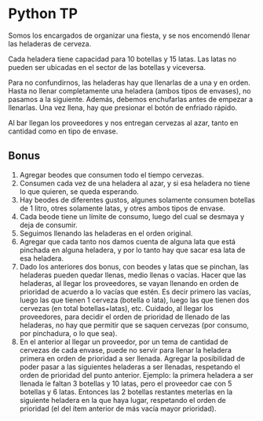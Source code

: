 # Python TP
Somos los encargados de organizar una fiesta, y se nos encomendó llenar las heladeras de cerveza.

Cada heladera tiene capacidad para 10 botellas  y 15 latas. Las latas no pueden ser
ubicadas en el sector de las botellas y viceversa.

Para no confundirnos, las heladeras hay que llenarlas de a una y en orden. Hasta no llenar completamente
una heladera (ambos tipos de envases), no pasamos a la siguiente. Además, debemos enchufarlas antes
de empezar a llenarlas. Una vez llena, hay que presionar el botón de enfriado rápido.

Al bar llegan los proveedores y nos entregan cervezas al azar, tanto en cantidad como en tipo de envase. 

## Bonus
1. Agregar beodes que consumen todo el tiempo cervezas.
  1. Consumen cada vez de una heladera al azar, y si esa heladera no tiene lo que quieren, se queda esperando.
  1. Hay beodes de diferentes gustos, algunes solamente consumen botellas de 1 litro, otres solamente latas, y otres ambos tipos de envase. 
  1. Cada beode tiene un límite de consumo, luego del cual se desmaya y deja de consumir.
  1. Seguimos llenando las heladeras en el orden original.
1. Agregar que cada tanto nos damos cuenta de alguna lata que está pinchada en alguna heladera, y por lo tanto hay que sacar esa lata de esa heladera.
1. Dado los anteriores dos bonus, con beodes y latas que se pinchan, las heladeras pueden quedar llenas, medio llenas o vacías. Hacer que las heladeras, al llegar los proveedores, se vayan llenando en orden de prioridad de acuerdo a lo vacías que estén. Es decir primero las vacías, luego las que tienen 1 cerveza (botella o lata), luego las que tienen dos cervezas (en total botellas+latas), etc.
Cuidado, al llegar los proveedores, para decidir el orden de prioridad de llenado de las heladeras, no hay que permitir que se saquen cervezas (por consumo, por pinchadura, o lo que sea).
1. En el anterior al llegar un proveedor, por un tema de cantidad de cervezas de cada envase, puede no servir para llenar la heladera primera en orden de prioridad a ser llenada. Agregar la posibilidad de poder pasar a las siguientes heladeras a ser llenadas, respetando el orden de prioridad del punto anterior.
Ejemplo: la primera heladera a ser llenada le faltan 3 botellas y 10 latas, pero el proveedor cae con 5 botellas y 6 latas. Entonces las 2 botellas restantes meterlas en la siguiente heladera en la que haya lugar, respetando el orden de prioridad (el del ítem anterior de más vacía mayor prioridad).
